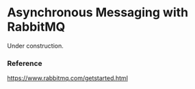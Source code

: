 # Asynchronous Messaging with RabbitMQ  

Under construction.


### Reference  
https://www.rabbitmq.com/getstarted.html  
